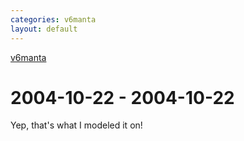 ```yaml
---
categories: v6manta
layout: default
---
```


[v6manta](/v6manta)

# 2004-10-22 - 2004-10-22 
Yep, that's what I modeled it on!    